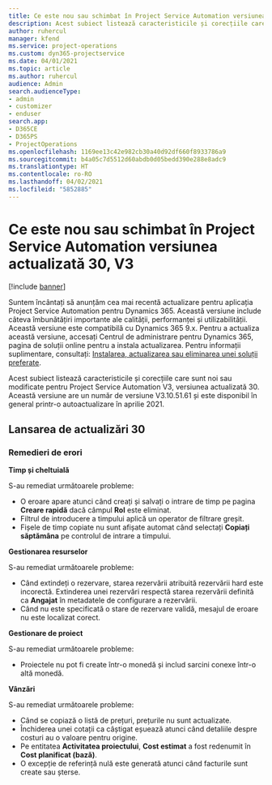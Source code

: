 ```yaml
---
title: Ce este nou sau schimbat în Project Service Automation versiunea actualizată 30, V3
description: Acest subiect listează caracteristicile și corecțiile care sunt disponibile în Project Service Automation V3, versiunea actualizată 30, V3.
author: ruhercul
manager: kfend
ms.service: project-operations
ms.custom: dyn365-projectservice
ms.date: 04/01/2021
ms.topic: article
ms.author: ruhercul
audience: Admin
search.audienceType:
- admin
- customizer
- enduser
search.app:
- D365CE
- D365PS
- ProjectOperations
ms.openlocfilehash: 1169ee13c42e982cb30a40d92df660f8933786a9
ms.sourcegitcommit: b4a05c7d5512d60abdb0d05bedd390e288e8adc9
ms.translationtype: HT
ms.contentlocale: ro-RO
ms.lasthandoff: 04/02/2021
ms.locfileid: "5852885"
---
```

# <a name="whats-new-or-changed-in-project-service-automation-update-release-30-v3"></a>Ce este nou sau schimbat în Project Service Automation versiunea actualizată 30, V3

[!include [banner](../includes/psa-now-project-operations.md)]

Suntem încântați să anunțăm cea mai recentă actualizare pentru aplicația Project Service Automation pentru Dynamics 365. Această versiune include câteva îmbunătățiri importante ale calității, performanței și utilizabilității. Această versiune este compatibilă cu Dynamics 365 9.x. Pentru a actualiza această versiune, accesați Centrul de administrare pentru Dynamics 365, pagina de soluții online pentru a instala actualizarea. Pentru informații suplimentare, consultați: [Instalarea, actualizarea sau eliminarea unei soluții preferate](https://docs.microsoft.com/power-platform/admin/install-remove-preferred-solution).

Acest subiect listează caracteristicile și corecțiile care sunt noi sau modificate pentru Project Service Automation V3, versiunea actualizată 30. Această versiune are un număr de versiune V3.10.51.61 și este disponibil în general printr-o autoactualizare în aprilie 2021.

## <a name="update-release-30"></a>Lansarea de actualizări 30

### <a name="bug-fixes"></a>Remedieri de erori

**Timp și cheltuială**

S-au remediat următoarele probleme:

- O eroare apare atunci când creați și salvați o intrare de timp pe pagina **Creare rapidă** dacă câmpul **Rol** este eliminat.
- Filtrul de introducere a timpului aplică un operator de filtrare greșit.
- Fișele de timp copiate nu sunt afișate automat când selectați **Copiați săptămâna** pe controlul de intrare a timpului.

**Gestionarea resurselor**

S-au remediat următoarele probleme:

- Când extindeți o rezervare, starea rezervării atribuită rezervării hard este incorectă. Extinderea unei rezervări respectă starea rezervării definită ca **Angajat** în metadatele de configurare a rezervării.
- Când nu este specificată o stare de rezervare validă, mesajul de eroare nu este localizat corect.

**Gestionare de proiect**

S-au remediat următoarele probleme:

- Proiectele nu pot fi create într-o monedă și includ sarcini conexe într-o altă monedă.

**Vânzări**

S-au remediat următoarele probleme:

- Când se copiază o listă de prețuri, prețurile nu sunt actualizate.
- Închiderea unei cotații ca câștigat eșuează atunci când detaliile despre costuri au o valoare pentru origine.
- Pe entitatea **Activitatea proiectului**, **Cost estimat** a fost redenumit în **Cost planificat (bază)**.
- O excepție de referință nulă este generată atunci când facturile sunt create sau șterse.
